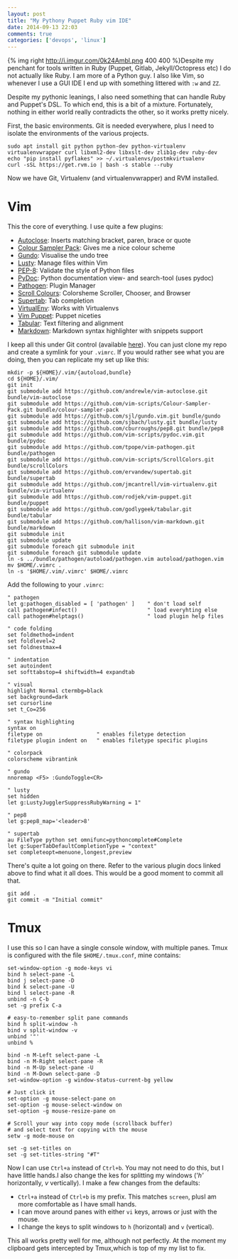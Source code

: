 ```yaml
---
layout: post
title: "My Pythony Puppet Ruby vim IDE"
date: 2014-09-13 22:03
comments: true
categories: ['devops', 'linux']
---
```


{% img right http://i.imgur.com/0k24Ambl.png  400 400 %}Despite my penchant for tools written in Ruby (Puppet, Gitlab, Jekyll/Octopress etc) I do not actually like Ruby. I am more of a Python guy. I also like Vim, so whenever I use a GUI IDE I end up with something littered with `:w` and `ZZ`.
<!-- more -->

Despite my pythonic leanings, I also need something that can handle Ruby and Puppet's DSL. To which end, this is a bit of a mixture. Fortunately, nothing in either world really contradicts the other, so it works pretty nicely.

First, the basic environments. Git is needed everywhere, plus I need to isolate the environments of the various projects.

```
sudo apt install git python python-dev python-virtualenv virtualenvwrapper curl libxml2-dev libxslt-dev zlib1g-dev ruby-dev
echo "pip install pyflakes" >> ~/.virtualenvs/postmkvirtualenv
curl -sSL https://get.rvm.io | bash -s stable --ruby
```

Now we have Git, Virtualenv (and virtualenvwrapper) and RVM installed.

# Vim

This the core of everything. I use quite a few plugins:

* [Autoclose](https://github.com/andrewle/vim-autoclose): Inserts matching bracket, paren, brace or quote
* [Colour Sampler Pack](https://github.com/vim-scripts/Colour-Sampler-Pack): Gives me a nice colour scheme
* [Gundo](https://github.com/sjl/gundo.vim): Visualise the undo tree
* [Lusty](https://github.com/sjbach/lusty): Manage files within Vim
* [PEP-8](https://github.com/cburroughs/pep8): Validate the style of Python files
* [PyDoc](https://github.com/vim-scripts/pydoc.vim): Python documentation view- and search-tool (uses pydoc)
* [Pathogen](https://github.com/tpope/vim-pathogen): Plugin Manager
* [Scroll Colours](https://github.com/vim-scripts/ScrollColors): Colorsheme Scroller, Chooser, and Browser
* [Supertab](https://github.com/ervandew/supertab): Tab completion
* [VirtualEnv](https://github.com/jmcantrell/vim-virtualenv): Works with Virtualenvs
* [Vim Puppet](https://github.com/rodjek/vim-puppet): Puppet niceties
* [Tabular](https://github.com/godlygeek/tabular): Text filtering and alignment
* [Markdown](https://github.com/hallison/vim-markdown): Markdown syntax highlighter with snippets support

I keep all this under Git control (available [here](http://gitlab.chriscowley.me.uk/chriscowleyunix/vim-configuration)). You can just clone my repo and create a symlink for your `.vimrc`. If you would rather see what you are doing, then you can replicate my set up like this:

```
mkdir -p ${HOME}/.vim/{autoload,bundle}
cd ${HOME}/.vim/
git init
git submodule add https://github.com/andrewle/vim-autoclose.git bundle/vim-autoclose
git submodule add https://github.com/vim-scripts/Colour-Sampler-Pack.git bundle/colour-sampler-pack
git submodule add https://github.com/sjl/gundo.vim.git bundle/gundo
git submodule add https://github.com/sjbach/lusty.git bundle/lusty
git submodule add https://github.com/cburroughs/pep8.git bundle/pep8
git submodule add https://github.com/vim-scripts/pydoc.vim.git bundle/pydoc
git submodule add https://github.com/tpope/vim-pathogen.git bundle/pathogen
git submodule add https://github.com/vim-scripts/ScrollColors.git bundle/scrollColors
git submodule add https://github.com/ervandew/supertab.git bundle/supertab
git submodule add https://github.com/jmcantrell/vim-virtualenv.git bundle/vim-virtualenv
git submodule add https://github.com/rodjek/vim-puppet.git bundle/puppet
git submodule add https://github.com/godlygeek/tabular.git bundle/tabular
git submodule add https://github.com/hallison/vim-markdown.git bundle/markdown
git submodule init
git submodule update
git submodule foreach git submodule init
git submodule foreach git submodule update
ln -s ../bundle/pathogen/autoload/pathogen.vim autoload/pathogen.vim
mv $HOME/.vimrc .
ln -s '$HOME/.vim/.vimrc' $HOME/.vimrc
```

Add the following to your `.vimrc`:

```
" pathogen
let g:pathogen_disabled = [ 'pathogen' ]    " don't load self
call pathogen#infect()                      " load everyhting else
call pathogen#helptags()                    " load plugin help files
 
" code folding
set foldmethod=indent
set foldlevel=2
set foldnestmax=4
  
" indentation
set autoindent
set softtabstop=4 shiftwidth=4 expandtab
   
" visual
highlight Normal ctermbg=black
set background=dark
set cursorline
set t_Co=256
    
" syntax highlighting
syntax on
filetype on                 " enables filetype detection
filetype plugin indent on   " enables filetype specific plugins
     
" colorpack
colorscheme vibrantink

" gundo
nnoremap <F5> :GundoToggle<CR>

" lusty
set hidden
let g:LustyJugglerSuppressRubyWarning = 1"
        
" pep8
let g:pep8_map='<leader>8'
         
" supertab
au FileType python set omnifunc=pythoncomplete#Complete
let g:SuperTabDefaultCompletionType = "context"
set completeopt=menuone,longest,preview
```

There's quite a lot going on there. Refer to the various plugin docs linked above to find what it all does. This would be a good moment to commit all that.

```
git add .
git commit -m "Initial commit"
```

# Tmux

I use this so I can have a single console window, with multiple panes. Tmux is configured with the file `$HOME/.tmux.conf`, mine contains:

```
set-window-option -g mode-keys vi
bind h select-pane -L
bind j select-pane -D
bind k select-pane -U
bind l select-pane -R
unbind -n C-b
set -g prefix C-a

# easy-to-remember split pane commands
bind h split-window -h
bind v split-window -v
unbind '"'
unbind %

bind -n M-Left select-pane -L
bind -n M-Right select-pane -R
bind -n M-Up select-pane -U
bind -n M-Down select-pane -D
set-window-option -g window-status-current-bg yellow

# Just click it
set-option -g mouse-select-pane on
set-option -g mouse-select-window on
set-option -g mouse-resize-pane on
 
# Scroll your way into copy mode (scrollback buffer)
# and select text for copying with the mouse
setw -g mode-mouse on

set -g set-titles on
set -g set-titles-string "#T"
```

Now I can use `Ctrl+a` instead of `Ctrl+b`. You may not need to do this, but I have little hands.I also change the kes for splitting  my windows (_'h'_ horizontally, _v_ vertically).
I make a few changes from the defaults:

* `Ctrl+a` instead of `Ctrl+b` is my prefix. This matches `screen`, plusI  am more comfortable as I have small hands.
* I can move around panes with either `vi` keys, arrows or just with the mouse.
* I change the keys to split windows to `h` (horizontal) and `v` (vertical).

This all works pretty well for me, although not perfectly. At the moment my clipboard gets intercepted by Tmux,which is top of my my list to fix.
